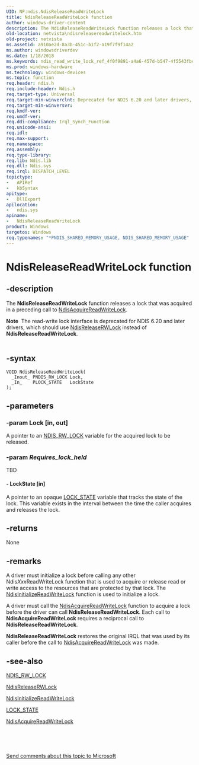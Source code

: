 ```yaml
---
UID: NF:ndis.NdisReleaseReadWriteLock
title: NdisReleaseReadWriteLock function
author: windows-driver-content
description: The NdisReleaseReadWriteLock function releases a lock that was acquired in a preceding call to NdisAcquireReadWriteLock.Note  The read-write lock interface is deprecated for NDIS 6.20 and later drivers, which should use NdisReleaseRWLock instead of NdisReleaseReadWriteLock.
old-location: netvista\ndisreleasereadwritelock.htm
old-project: netvista
ms.assetid: a910ae2d-8a3b-451c-b1f2-a19f7f9f14a2
ms.author: windowsdriverdev
ms.date: 1/18/2018
ms.keywords: ndis_read_write_lock_ref_4f0f9891-a4a6-457d-b547-4f5543fbc534.xml, netvista.ndisreleasereadwritelock, ndis/NdisReleaseReadWriteLock, NdisReleaseReadWriteLock, NdisReleaseReadWriteLock function [Network Drivers Starting with Windows Vista]
ms.prod: windows-hardware
ms.technology: windows-devices
ms.topic: function
req.header: ndis.h
req.include-header: Ndis.h
req.target-type: Universal
req.target-min-winverclnt: Deprecated for NDIS 6.20 and later drivers, which should use NdisReleaseRWLock instead of NdisReleaseReadWriteLock. Supported for NDIS 6.0 and NDIS 5.1 drivers (see    NdisReleaseReadWriteLock (NDIS   5.1)) in Windows Vista. Supported for NDIS 5.1 drivers (see    NdisReleaseReadWriteLock (NDIS   5.1)) in Windows XP.
req.target-min-winversvr: 
req.kmdf-ver: 
req.umdf-ver: 
req.ddi-compliance: Irql_Synch_Function
req.unicode-ansi: 
req.idl: 
req.max-support: 
req.namespace: 
req.assembly: 
req.type-library: 
req.lib: Ndis.lib
req.dll: Ndis.sys
req.irql: DISPATCH_LEVEL
topictype:
-	APIRef
-	kbSyntax
apitype:
-	DllExport
apilocation:
-	ndis.sys
apiname:
-	NdisReleaseReadWriteLock
product: Windows
targetos: Windows
req.typenames: "*PNDIS_SHARED_MEMORY_USAGE, NDIS_SHARED_MEMORY_USAGE"
---
```


# NdisReleaseReadWriteLock function


## -description


The 
  <b>NdisReleaseReadWriteLock</b> function releases a lock that was acquired in a preceding call to 
  <a href="..\ndis\nf-ndis-ndisacquirereadwritelock.md">NdisAcquireReadWriteLock</a>.
<div class="alert"><b>Note</b>  The read-write lock interface is deprecated for NDIS 6.20 and later drivers, which should use <a href="..\ndis\nf-ndis-ndisreleaserwlock.md">NdisReleaseRWLock</a> instead of <b>NdisReleaseReadWriteLock</b>.</div><div> </div>

## -syntax


````
VOID NdisReleaseReadWriteLock(
  _Inout_ PNDIS_RW_LOCK Lock,
  _In_    PLOCK_STATE   LockState
);
````


## -parameters




### -param Lock [in, out]

A pointer to an <a href="..\ndis\ns-ndis-_ndis_rw_lock.md">NDIS_RW_LOCK</a> variable for the acquired lock to be released.


### -param _Requires_lock_held_

TBD




#### - LockState [in]

A pointer to an opaque <a href="..\ndis\ns-ndis-_lock_state.md">LOCK_STATE</a> variable that tracks the state of the lock. This variable exists
     in the interval between the time the caller acquires and releases the lock.


## -returns



None




## -remarks



A driver must initialize a lock before calling any other 
    Ndis<i>Xxx</i>ReadWriteLock function that is used to acquire or release read or write access to the
    resources that are protected by that lock. The 
    <a href="..\ndis\nf-ndis-ndisinitializereadwritelock.md">NdisInitializeReadWriteLock</a> function is used to initialize a lock.

A driver must call the 
    <a href="..\ndis\nf-ndis-ndisacquirereadwritelock.md">NdisAcquireReadWriteLock</a> function
    to acquire a lock before the driver can call 
    <b>NdisReleaseReadWriteLock</b>. Each call to 
    <b>NdisAcquireReadWriteLock</b> requires a reciprocal call to 
    <b>NdisReleaseReadWriteLock</b>.

<b>NdisReleaseReadWriteLock</b> restores the original IRQL that was used by its caller before the call to 
    <a href="..\ndis\nf-ndis-ndisacquirereadwritelock.md">NdisAcquireReadWriteLock</a> was made.




## -see-also

<a href="..\ndis\ns-ndis-_ndis_rw_lock.md">NDIS_RW_LOCK</a>



<a href="..\ndis\nf-ndis-ndisreleaserwlock.md">NdisReleaseRWLock</a>



<a href="..\ndis\nf-ndis-ndisinitializereadwritelock.md">NdisInitializeReadWriteLock</a>



<a href="..\ndis\ns-ndis-_lock_state.md">LOCK_STATE</a>



<a href="..\ndis\nf-ndis-ndisacquirereadwritelock.md">NdisAcquireReadWriteLock</a>



 

 

<a href="mailto:wsddocfb@microsoft.com?subject=Documentation%20feedback [netvista\netvista]:%20NdisReleaseReadWriteLock function%20 RELEASE:%20(1/18/2018)&amp;body=%0A%0APRIVACY STATEMENT%0A%0AWe use your feedback to improve the documentation. We don't use your email address for any other purpose, and we'll remove your email address from our system after the issue that you're reporting is fixed. While we're working to fix this issue, we might send you an email message to ask for more info. Later, we might also send you an email message to let you know that we've addressed your feedback.%0A%0AFor more info about Microsoft's privacy policy, see http://privacy.microsoft.com/en-us/default.aspx." title="Send comments about this topic to Microsoft">Send comments about this topic to Microsoft</a>

